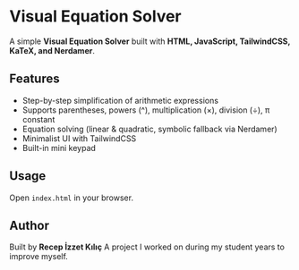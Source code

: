 # Visual Equation Solver

A simple **Visual Equation Solver** built with **HTML, JavaScript, TailwindCSS, KaTeX, and Nerdamer**.

## Features
- Step-by-step simplification of arithmetic expressions
- Supports parentheses, powers (^), multiplication (×), division (÷), π constant
- Equation solving (linear & quadratic, symbolic fallback via Nerdamer)
- Minimalist UI with TailwindCSS
- Built-in mini keypad

## Usage
Open `index.html` in your browser.

## Author
Built by **Recep İzzet Kılıç**
A project I worked on during my student years to improve myself.

